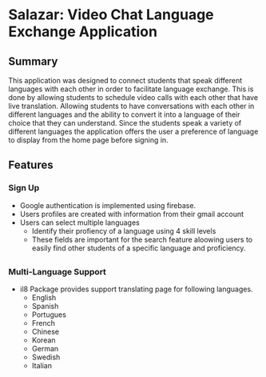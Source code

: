 # Salazar: Video Chat Language Exchange Application

## Summary
   This application was designed to connect students that speak different languages with each other in order to facilitate language exchange. This is done by allowing students to schedule video calls with each other that have live translation. Allowing students to have conversations with each other in different languages and the ability to convert it into a language of their choice that they can understand. 
   Since the students speak a variety of different languages the application offers the user a preference of language to display from the home page before signing in.
## Features
### Sign Up
   - Google authentication is implemented using firebase.
   - Users profiles are created with information from their gmail account
   - Users can select multiple languages
       - Identify their profiency of a language using 4 skill levels
       - These fields are important for the search feature aloowing users to easily find other students of a specific language and proficiency.  
##
### Multi-Language Support
 - il8 Package provides support translating page for following languages.
     - English
     - Spanish
     - Portugues
     - French
     - Chinese
     - Korean
     - German
     - Swedish
     - Italian
##
### 

